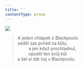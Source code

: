 ```yaml
---
title: ''
contentType: prose
---
```


![](../Images/032.jpg)

> A jeden chlápek z Blackpoolu  
> seděl zas pořád na kůlu,  
>          a jen když prochladnul,  
>          opustil ten svůj kůl  
> a šel si dát čaj v Blackpoolu.
